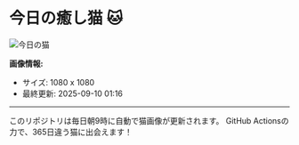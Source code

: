 # 今日の癒し猫 🐱

![今日の猫](https://cdn2.thecatapi.com/images/TOozwr2OD.jpg)

**画像情報:**
- サイズ: 1080 x 1080
- 最終更新: 2025-09-10 01:16

---

このリポジトリは毎日朝9時に自動で猫画像が更新されます。
GitHub Actionsの力で、365日違う猫に出会えます！
